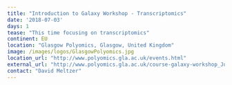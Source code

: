 ```yaml
---
title: "Introduction to Galaxy Workshop - Transcriptomics"
date: '2018-07-03'
days: 1
tease: "This time focusing on transcriptomics"
continent: EU
location: "Glasgow Polyomics, Glasgow, United Kingdom"
image: /images/logos/GlasgowPolyomics.jpg
location_url: "http://www.polyomics.gla.ac.uk/events.html"
external_url: "http://www.polyomics.gla.ac.uk/course-galaxy-workshop_Jul18_transcriptomics.html"
contact: "David Meltzer"
---
```

